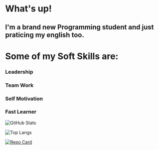 # What's up!

## I'm a brand new Programming student and just praticing my english too.

# Some of my Soft Skills are:
### Leadership
### Team Work
### Self Motivation
### Fast Learner

![GitHub Stats](https://github-readme-stats.vercel.app/api?username=FakeDelhiGuy&theme=transparent&bg_color=000&border_color=30A3DC&show_icons=true&icon_color=30A3DC&title_color=E94D5F&text_color=FFF)

![Top Langs](https://github-readme-stats-git-masterrstaa-rickstaa.vercel.app/api/top-langs/?username=FakeDelhiGuy&bg_color=000&border_color=30A3DC&title_color=E94D5F&text_color=FFF)

[![Repo Card](https://github-readme-stats.vercel.app/api/pin/?username=FakeDelhiGuy&repo=TrabalhoProgWeb&bg_color=000&border_color=30A3DC&show_icons=true&icon_color=30A3DC&title_color=E94D5F&text_color=FFF)](https://github.com/FakeDelhiGuy/TrabalhoProgWeb)